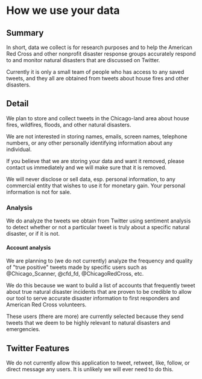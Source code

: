# How we use your data

## Summary

In short, data we collect is for research purposes and to help the American Red Cross and other nonprofit disaster response groups accurately respond to and monitor natural disasters that are discussed on Twitter.

Currently it is only a small team of people who has access to any saved tweets, and they all are obtained from tweets about house fires and other disasters.

## Detail

We plan to store and collect tweets in the Chicago-land area about house fires, wildfires, floods, and other natural disasters.

We are not interested in storing names, emails, screen names, telephone numbers, or any other personally identifying information about any individual.

If you believe that we are storing your data and want it removed, please contact us immediately and we will make sure that it is removed.

We will never disclose or sell data, esp. personal information, to any commercial entity that wishes to use it for monetary gain. Your personal information is not for sale.

### Analysis

We do analyze the tweets we obtain from Twitter using sentiment analysis to detect whether or not a particular tweet is truly about a specific natural disaster, or if it is not.

#### Account analysis

We are planning to (we do not currently) analyze the frequency and quality of "true positive" tweets made by specific users such as @Chicago_Scanner, @cfd_fd, @ChicagoRedCross, etc.

We do this because we want to build a list of accounts that frequently tweet about true natural disaster incidents that are proven to be credible to allow our tool to serve accurate disaster information to first responders and American Red Cross volunteers.

These users (there are more) are currently selected because they send tweets that we deem to be highly relevant to natural disasters and emergencies.

## Twitter Features

We do not currently allow this application to tweet, retweet, like, follow, or direct message any users. It is unlikely we will ever need to do this.
